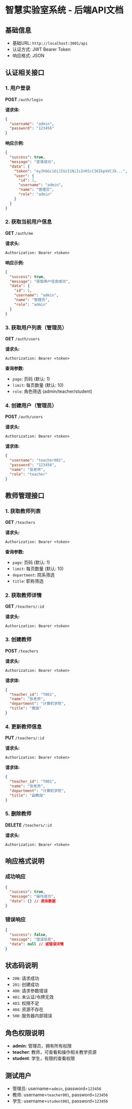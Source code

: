 # 智慧实验室系统 - 后端API文档

## 基础信息
- 基础URL: `http://localhost:3001/api`
- 认证方式: JWT Bearer Token
- 响应格式: JSON

## 认证相关接口

### 1. 用户登录
**POST** `/auth/login`

**请求体:**
```json
{
  "username": "admin",
  "password": "123456"
}
```

**响应示例:**
```json
{
  "success": true,
  "message": "登录成功",
  "data": {
    "token": "eyJhbGciOiJIUzI1NiIsInR5cCI6IkpXVCJ9...",
    "user": {
      "id": 1,
      "username": "admin",
      "name": "管理员",
      "role": "admin"
    }
  }
}
```

### 2. 获取当前用户信息
**GET** `/auth/me`

**请求头:**
```
Authorization: Bearer <token>
```

**响应示例:**
```json
{
  "success": true,
  "message": "获取用户信息成功",
  "data": {
    "id": 1,
    "username": "admin",
    "name": "管理员",
    "role": "admin"
  }
}
```

### 3. 获取用户列表（管理员）
**GET** `/auth/users`

**请求头:**
```
Authorization: Bearer <token>
```

**查询参数:**
- `page`: 页码 (默认: 1)
- `limit`: 每页数量 (默认: 10)
- `role`: 角色筛选 (admin/teacher/student)

### 4. 创建用户（管理员）
**POST** `/auth/users`

**请求头:**
```
Authorization: Bearer <token>
```

**请求体:**
```json
{
  "username": "teacher001",
  "password": "123456",
  "name": "张老师",
  "role": "teacher"
}
```

## 教师管理接口

### 1. 获取教师列表
**GET** `/teachers`

**请求头:**
```
Authorization: Bearer <token>
```

**查询参数:**
- `page`: 页码 (默认: 1)
- `limit`: 每页数量 (默认: 10)
- `department`: 院系筛选
- `title`: 职称筛选

### 2. 获取教师详情
**GET** `/teachers/:id`

**请求头:**
```
Authorization: Bearer <token>
```

### 3. 创建教师
**POST** `/teachers`

**请求头:**
```
Authorization: Bearer <token>
```

**请求体:**
```json
{
  "teacher_id": "T001",
  "name": "张老师",
  "department": "计算机学院",
  "title": "教授"
}
```

### 4. 更新教师信息
**PUT** `/teachers/:id`

**请求头:**
```
Authorization: Bearer <token>
```

**请求体:**
```json
{
  "teacher_id": "T001",
  "name": "张老师",
  "department": "计算机学院",
  "title": "副教授"
}
```

### 5. 删除教师
**DELETE** `/teachers/:id`

**请求头:**
```
Authorization: Bearer <token>
```

## 响应格式说明

### 成功响应
```json
{
  "success": true,
  "message": "操作成功",
  "data": {} // 具体数据
}
```

### 错误响应
```json
{
  "success": false,
  "message": "错误信息",
  "data": null // 或错误详情
}
```

## 状态码说明
- `200`: 请求成功
- `201`: 创建成功
- `400`: 请求参数错误
- `401`: 未认证/令牌无效
- `403`: 权限不足
- `404`: 资源不存在
- `500`: 服务器内部错误

## 角色权限说明
- **admin**: 管理员，拥有所有权限
- **teacher**: 教师，可查看和操作相关教学资源
- **student**: 学生，有限的查看权限

## 测试用户
- 管理员: username=`admin`, password=`123456`
- 教师: username=`teacher001`, password=`123456`
- 学生: username=`student001`, password=`123456`